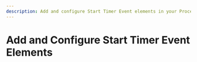 ```yaml
---
description: Add and configure Start Timer Event elements in your Process model.
---
```


# Add and Configure Start Timer Event Elements

